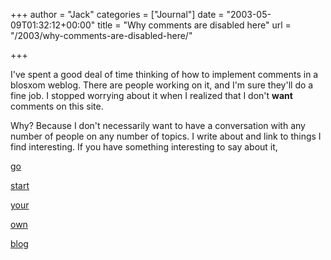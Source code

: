 +++
author = "Jack"
categories = ["Journal"]
date = "2003-05-09T01:32:12+00:00"
title = "Why comments are disabled here"
url = "/2003/why-comments-are-disabled-here/"

+++

I've spent a good deal of time thinking of how to implement comments in a blosxom weblog. There are people working on it, and I'm sure they'll do a fine job. I stopped worrying about it when I realized that I don't **want** comments on this site.

Why? Because I don't necessarily want to have a conversation with any number of people on any number of topics. I write about and link to things I find interesting. If you have something interesting to say about it,
  

  
[go][1]
  

  
[start][2]
  

  
[your][3]
  

  
[own][4]
  

  
[blog][5]

 [1]: http://www.movabletype.org
 [2]: http://radio.userland.com/
 [3]: http://www.blogger.com/
 [4]: http://www.livejournal.com/
 [5]: http://www.raelity.org/apps/blosxom/